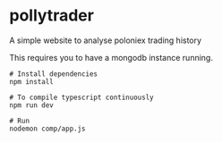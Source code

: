 # pollytrader
A simple website to analyse poloniex trading history

This requires you to have a mongodb instance running.

    # Install dependencies
    npm install

    # To compile typescript continuously
    npm run dev

    # Run 
    nodemon comp/app.js

